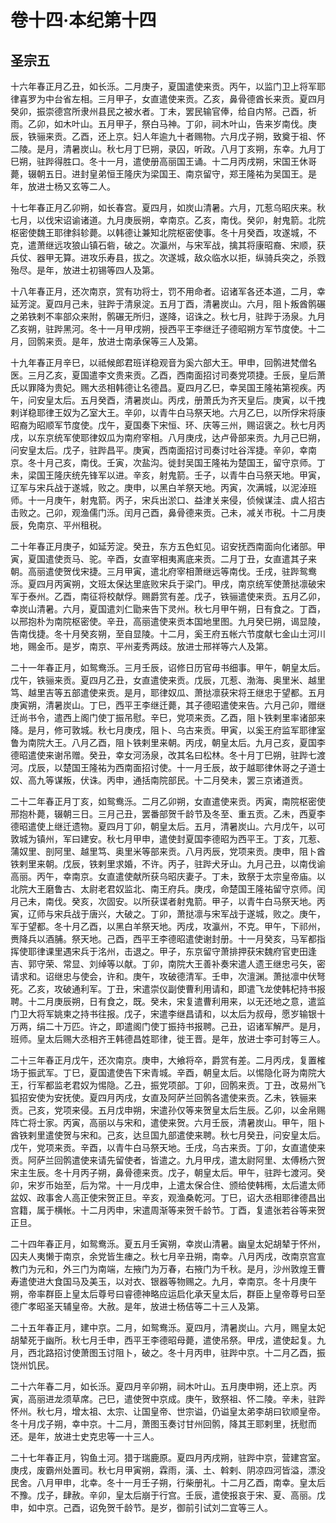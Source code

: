 # 卷十四·本纪第十四

## 圣宗五

十六年春正月乙丑，如长泺。二月庚子，夏国遣使来贡。丙午，以监门卫上将军耶律喜罗为中台省左相。三月甲子，女直遣使来贡。乙亥，鼻骨德酋长来贡。夏四月癸卯，振崇德宫所隶州县民之被水者。丁未，罢民输官俸，给自内帑。己酉，祈雨。乙卯，如木叶山。五月甲子，祭白马神。丁卯，祠木叶山，告来岁南伐。庚辰，铁骊来贡。乙酉，还上京。妇人年逾九十者赐物。六月戊子朔，致奠于祖、怀二陵。是月，清暑炭山。秋七月丁巳朔，录囚，听政。八月丁亥朔，东幸。九月丁巳朔，驻跸得胜口。冬十一月，遣使册高丽国王诵。十二月丙戌朔，宋国王休哥薨，辍朝五日。进封皇弟恒王隆庆为梁国王、南京留守，郑王隆祐为吴国王。是年，放进士杨又玄等二人。

十七年春正月乙卯朔，如长春宫。夏四月，如炭山清暑。六月，兀惹乌昭庆来。秋七月，以伐宋诏谕诸道。九月庚辰朔，幸南京。乙亥，南伐。癸卯，射鬼箭。北院枢密使魏王耶律斜轸薨。以韩德让兼知北院枢密使事。冬十月癸酉，攻遂城，不克，遣萧继远攻狼山镇石砦，破之。次瀛州，与宋军战，擒其将康昭裔、宋顺，获兵仗、器甲无算。进攻乐寿县，拔之。次遂城，敌众临水以拒，纵骑兵突之，杀戮殆尽。是年，放进士初锡等四人及第。

十八年春正月，还次南京，赏有功将士，罚不用命者。诏诸军各还本道，二月，幸延芳淀。夏四月己未，驻跸于清泉淀。五月丁酉，清暑炭山。六月，阻卜叛酋鹘碾之弟铁剌不率部众来附，鹘碾无所归，遂降，诏诛之。秋七月，驻跸于汤泉。九月乙亥朔，驻跸黑河。冬十一月甲戌朔，授西平王李继迁子德昭朔方军节度使。十二月，回鹘来贡。是年，放进士南承保等三人及第。

十九年春正月辛巳，以祗候郎君班详稳观音为奚六部大王。甲申，回鹘进梵僧名医。三月乙亥，夏国遣李文贵来贡。乙酉，西南面招讨司奏党项捷。壬辰，皇后萧氏以罪降为贵妃。赐大丞相韩德让名德昌。夏四月乙巳，幸吴国王隆祐第视疾。丙午，问安皇太后。五月癸酉，清暑炭山。丙戌，册萧氏为齐天皇后。庚寅，以千拽剌详稳耶律王奴为乙室大王。辛卯，以青牛白马祭天地。六月乙巳，以所俘宋将康昭裔为昭顺军节度使。戊午，夏国奏下宋恒、环、庆等三州，赐诏褒之。秋七月丙戌，以东京统军使耶律奴瓜为南府宰相。八月庚戌，达卢骨部来贡。九月己巳朔，问安皇太后。戊子，驻跸昌平。庚寅，西南面招讨司奏讨吐谷浑捷。辛卯，幸南京。冬十月己亥，南伐。壬寅，次盐沟。徙封吴国王隆祐为楚国王，留守京师。丁未，梁国王隆庆统先锋军以进。辛亥，射鬼箭。壬子，以青牛白马祭天地。甲寅，辽军与宋兵战于遂城，败之。庚申，以黑白羊祭天地。丙寅，次满城，以泥淖班师。十一月庚午，射鬼箭。丙子，宋兵出淤口、益津关来侵，侦候谋洼、虞人招古击败之。己卯，观渔儒门泺。闰月己酉，鼻骨德来贡。己未，减关市税。十二月庚辰，免南京、平州租税。

二十年春正月庚子，如延芳淀。癸丑，东方五色虹见。诏安抚西南面向化诸部。甲寅，夏国遣使贡马、驼。辛酉，女直宰相夷离底来贡。二月丁丑，女直遣其子来朝。高丽遣使贺伐宋捷。三月甲寅，遣北府宰相萧继远等南伐。壬戌，驻跸鸳鸯泺。夏四月丙寅朔，文班太保达里底败宋兵于梁门。甲戌，南京统军使萧挞凛破宋军于泰州。乙酉，南征将校献俘。赐爵赏有差。戊子，铁骊遣使来贡。五月乙卯，幸炭山清暑。六月，夏国遣刘仁勖来告下灵州。秋七月甲午朔，日有食之。丁酉，以邢抱朴为南院枢密使。辛丑，高丽遣使来贡本国地里图。九月癸巳朔，谒显陵，告南伐捷。冬十月癸亥朔，至自显陵。十二月，奚王府五帐六节度献七金山土河川地，赐金币。是岁，南京、平州麦秀两歧。放进士邢祥等六人及第。

二十一年春正月，如鸳鸯泺。三月壬辰，诏修日历官毋书细事。甲午，朝皇太后。戊午，铁骊来贡。夏四月乙丑，女直遣使来贡。戊辰，兀惹、渤海、奥里米、越里笃、越里吉等五部遣使来贡。是月，耶律奴瓜、萧挞凛获宋将王继忠于望都。五月庚寅朔，清暑炭山。丁巳，西平王李继迁薨，其子德昭遣使来告。六月己卯，赠继迁尚书令，遣西上阁门使丁振吊慰。辛巳，党项来贡。乙酉，阻卜铁剌里率诸部来降。是月，修可敦城。秋七月庚戌，阻卜、乌古来贡。甲寅，以奚王府监军耶律室鲁为南院大王。八月乙酉，阻卜铁剌里来朝。丙戌，朝皇太后。九月己亥，夏国李德昭遣使来谢吊赠。癸丑，幸女河汤泉，改其名曰松林。冬十月丁巳朔，驻跸七渡河。戊辰，以楚国王隆祐为西南面招讨使。十一月壬辰，故于越耶律休哥之子道士奴、高九等谋叛，伏诛。丙申，通括南院部民。十二月癸未，罢三京诸道贡。

二十二年春正月丁亥，如鸳鸯泺。二月乙卯朔，女直遣使来贡。丙寅，南院枢密使邢抱朴薨，辍朝三日。三月己丑，罢番部贺千龄节及冬至、重五贡。乙未，西夏李德昭遣使上继迁遗物。夏四月丁卯，朝皇太后。五月，清暑炭山。六月戊午，以可敦城为镇州，军曰建安。秋七月甲申，遣使封夏国李德昭为西平王。丁亥，兀惹、蒲奴里、剖阿里、越里笃、奥里米等部来贡。八月丙辰，党项来贡。庚申，阻卜酋铁剌里来朝。戊辰，铁剌里求婚，不许。丙子，驻跸犬牙山。九月己丑，以南伐谕高丽。丙午，幸南京。女直遣使献所获乌昭庆妻子。丁未，致祭于太宗皇帝庙。以北院大王磨鲁古、太尉老君奴监北、南王府兵。庚戌，命楚国王隆祐留守京师。闰月己未，南伐。癸亥，次固安。以所获谍者射鬼箭。甲子，以青牛白马祭天地。丙寅，辽师与宋兵战于唐兴，大破之。丁卯，萧挞凛与宋军战于遂城，败之。庚午，军于望都。冬十月乙酉，以黑白羊祭天地。丙戌，攻瀛州，不克。甲午，下祁州，赉降兵以酒脯。祭天地。己酉，西平王李德昭遣使谢封册。十一月癸亥，马军都指挥使耶律课里遇宋兵于洺州，击退之。甲子，东京留守萧排押获宋魏府官吏田逢吉、郭守荣、常显、刘绰等以献。丁卯，南院大王善补奏宋遣人遗王继忠弓矢，密请求和。诏继忠与使会，许和。庚午，攻破德清军。壬申，次澶渊。萧挞凛中伏弩死。乙亥，攻破通利军。丁丑，宋遣崇仪副使曹利用请和，即遣飞龙使韩杞持书报聘。十二月庚辰朔，日有食之，既。癸未，宋复遣曹利用来，以无还地之意，遣监门卫大将军姚柬之持书往报。戊子，宋遣李继昌请和，以太后为叔母，愿岁输银十万两，绢二十万匹。许之，即遣阁门使丁振持书报聘。己丑，诏诸军解严。是月，班师。皇太后赐大丞相齐王韩德昌姓耶律，徙王晋。是年，放进士李可封等三人。

二十三年春正月戊午，还次南京。庚申，大飨将卒，爵赏有差。二月丙戌，复置榷场于振武军。丁巳，夏国遣使告下宋青城。辛酉，朝皇太后。以惕隐化哥为南院大王，行军都监老君奴为惕隐。乙丑，振党项部。丁卯，回鹘来贡。丁丑，改易州飞狐招安使为安抚使。夏四月丙戌，女直及阿萨兰回鹘各遣使来贡。乙未，铁骊来贡。己亥，党项来侵。五月戊申朔，宋遣孙仅等来贺皇太后生辰。乙卯，以金帛赐阵亡将士家。丙寅，高丽以与宋和，遣使来贺。六月壬辰，清暑炭山。甲午，阻卜酋铁剌里遣使贺与宋和。己亥，达旦国九部遣使来聘。秋七月癸丑，问安皇太后。戊午，党项来贡。辛酉，以青牛白马祭天地。壬戌，乌古来贡。丁卯，女直遣使来贡。阿萨兰回鹘遣使来请先留使者，皆遣之。九月甲戌，遣太尉阿里、太傅杨六贺宋主生辰。冬十月丙子朔，鼻骨德来贡。戊子，朝皇太后。甲午，驻跸七渡河。癸卯，宋岁币始至，后为常。十一月戊申，上遣太保合住、颁给使韩橁，太后遣太师盆奴、政事舍人高正使宋贺正旦。辛亥，观渔桑乾河。丁巳，诏大丞相耶律德昌出宫籍，属于横帐。十二月丙申，宋遣周渐等来贺千龄节。丁酉，复遣张若谷等来贺正旦。

二十四年春正月，如鸳鸯泺。夏五月壬寅朔，幸炭山清暑。幽皇太妃胡辇于怀州，囚夫人夷懒于南京，余党皆生瘗之。秋七月辛丑朔，南幸。八月丙戌，改南京宫宣教门为元和，外三门为南端，左掖门为万春，右掖门为千秋。是月，沙州敦煌王曹寿遣使进大食国马及美玉，以对衣、银器等物赐之。九月，幸南京。冬十月庚午朔，帝率群臣上皇太后尊号曰睿德神略应运启化承天皇太后，群臣上皇帝尊号曰至德广孝昭圣天辅皇帝。大赦。是年，放进士杨佶等二十三人及第。

二十五年春正月，建中京。二月，如鸳鸯泺。夏四月，清暑炭山。六月，赐皇太妃胡辇死于幽所。秋七月壬申，西平王李德昭母薨，遣使吊祭。甲戌，遣使起复。九月，西北路招讨使萧图玉讨阻卜，破之。冬十月丙申，驻跸中京。十二月乙酉，振饶州饥民。

二十六年春二月，如长泺。夏四月辛卯朔，祠木叶山。五月庚申朔，还上京。丙寅，高丽进龙须草席。己巳，遣使贺中京成。庚午，致祭祖、怀二陵。辛未，驻跸怀州。秋七月，增太祖、太宗、让国皇帝、世宗谥，仍谥皇太弟李胡曰钦顺皇帝。冬十月戊子朔，幸中京。十二月，萧图玉奏讨甘州回鹘，降其王耶剌里，抚慰而还。是年，放进士史克忠等一十三人。

二十七年春正月，钩鱼土河。猎于瑞鹿原。夏四月丙戌朔，驻跸中京，营建宫室。庚戌，废霸州处置司。秋七月甲寅朔，霖雨，潢、土、斡剌、阴凉四河皆溢，漂没民舍。八月甲申，北幸。冬十一月壬子朔，行柴册礼。十二月乙酉，南幸。皇太后不豫。戊子，肆赦。辛卯，皇太后崩于行宫。壬辰，遣使报哀于宋、夏、高丽。戊申，如中京。己酉，诏免贺千龄节。是岁，御前引试刘二宜等三人。
